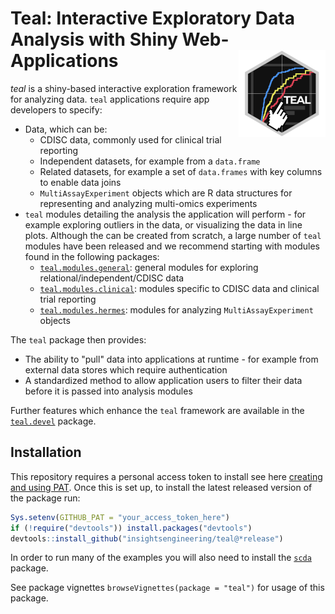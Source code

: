 # Teal: Interactive Exploratory Data Analysis with Shiny Web-Applications <a href='https://github.com/insightsengineering/teal'><img src="man/figures/teal.png" align="right" height="139" style="max-width: 100%;"/></a  >

*teal* is a shiny-based interactive exploration framework for analyzing data. `teal` applications require app developers to specify:

- Data, which can be:
  - CDISC data, commonly used for clinical trial reporting
  - Independent datasets, for example from a `data.frame`
  - Related datasets, for example a set of `data.frames` with key columns to enable data joins
  - `MultiAssayExperiment` objects which are R data structures for representing and analyzing multi-omics experiments
- `teal` modules detailing the analysis the application will perform - for example exploring outliers in the data, or visualizing the data in line plots.
  Although the can be created from scratch, a large number of `teal` modules have been released and we recommend starting with modules found in the following packages:
  - [`teal.modules.general`](https://github.com/insightsengineering/teal.modules.general): general modules for exploring relational/independent/CDISC data
  - [`teal.modules.clinical`](https://github.com/insightsengineering/teal.modules.clinical): modules specific to CDISC data and clinical trial reporting
  - [`teal.modules.hermes`](https://github.com/insightsengineering/teal.modules.hermes): modules for analyzing `MultiAssayExperiment` objects

The `teal` package then provides:

- The ability to "pull" data into applications at runtime - for example from external data stores which require authentication
- A standardized method to allow application users to filter their data before it is passed into analysis modules  

Further features which enhance the `teal` framework are available in the [`teal.devel`](https://github.com/insightsengineering/teal.devel) package.

## Installation

This repository requires a personal access token to install see here [creating and using PAT](https://docs.github.com/en/github/authenticating-to-github/keeping-your-account-and-data-secure/creating-a-personal-access-token). Once this is set up, to install the latest released version of the package run:

```r
Sys.setenv(GITHUB_PAT = "your_access_token_here")
if (!require("devtools")) install.packages("devtools")
devtools::install_github("insightsengineering/teal@*release")
```

In order to run many of the examples you will also need to install the [`scda`](https://github.com/insightsengineering/scda) package.

See package vignettes `browseVignettes(package = "teal")` for usage of this package.
